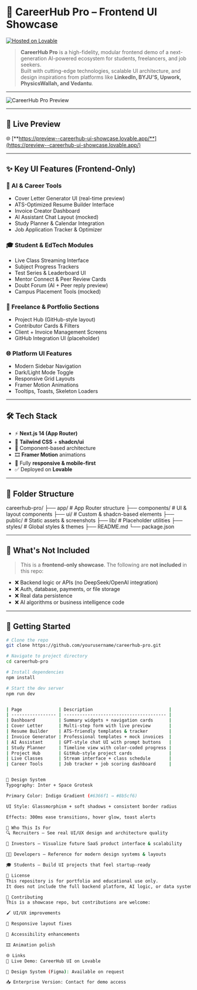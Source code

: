 # 🚀 CareerHub Pro – Frontend UI Showcase

[![Hosted on Lovable](https://img.shields.io/badge/Live%20Demo-Lovable-7C3AED?style=for-the-badge&logo=vercel)](https://preview--careerhub-ui-showcase.lovable.app/)

> **CareerHub Pro** is a high-fidelity, modular frontend demo of a next-generation AI-powered ecosystem for students, freelancers, and job seekers.  
> Built with cutting-edge technologies, scalable UI architecture, and design inspirations from platforms like **LinkedIn, BYJU'S, Upwork, PhysicsWallah, and Vedantu**.

---

![CareerHub Pro Preview](./public/screenshots/careerhub-dashboard.png)


---

## 🔗 Live Preview

🌐 [**https://preview--careerhub-ui-showcase.lovable.app/**](https://preview--careerhub-ui-showcase.lovable.app/)

---

## ✨ Key UI Features (Frontend-Only)

### 🧠 AI & Career Tools
- Cover Letter Generator UI (real-time preview)
- ATS-Optimized Resume Builder Interface
- Invoice Creator Dashboard
- AI Assistant Chat Layout (mocked)
- Study Planner & Calendar Integration
- Job Application Tracker & Optimizer

### 🎓 Student & EdTech Modules
- Live Class Streaming Interface
- Subject Progress Trackers
- Test Series & Leaderboard UI
- Mentor Connect & Peer Review Cards
- Doubt Forum (AI + Peer reply preview)
- Campus Placement Tools (mocked)

### 💼 Freelance & Portfolio Sections
- Project Hub (GitHub-style layout)
- Contributor Cards & Filters
- Client + Invoice Management Screens
- GitHub Integration UI (placeholder)

### 🌐 Platform UI Features
- Modern Sidebar Navigation
- Dark/Light Mode Toggle
- Responsive Grid Layouts
- Framer Motion Animations
- Tooltips, Toasts, Skeleton Loaders

---

## 🛠️ Tech Stack

- ⚡ **Next.js 14 (App Router)**
- 🎨 **Tailwind CSS** + **shadcn/ui**
- 🧱 Component-based architecture
- 🎞️ **Framer Motion** animations
- 📱 Fully **responsive & mobile-first**
- ✅ Deployed on **Lovable**

---

## 🧱 Folder Structure

careerhub-pro/
├── app/ # App Router structure
├── components/ # UI & layout components
├── ui/ # Custom & shadcn-based elements
├── public/ # Static assets & screenshots
├── lib/ # Placeholder utilities
├── styles/ # Global styles & themes
├── README.md
└── package.json



---

## 🚫 What's Not Included

> This is a **frontend-only showcase**. The following are **not included** in this repo:

- ❌ Backend logic or APIs (no DeepSeek/OpenAI integration)
- ❌ Auth, database, payments, or file storage
- ❌ Real data persistence
- ❌ AI algorithms or business intelligence code

---

## 🚀 Getting Started

```bash
# Clone the repo
git clone https://github.com/yourusername/careerhub-pro.git

# Navigate to project directory
cd careerhub-pro

# Install dependencies
npm install

# Start the dev server
npm run dev


| Page              | Description                             |
| ----------------- | --------------------------------------- |
| Dashboard         | Summary widgets + navigation cards      |
| Cover Letter      | Multi-step form with live preview       |
| Resume Builder    | ATS-friendly templates & tracker        |
| Invoice Generator | Professional templates + mock invoices  |
| AI Assistant      | GPT-style chat UI with prompt buttons   |
| Study Planner     | Timeline view with color-coded progress |
| Project Hub       | GitHub-style project cards              |
| Live Classes      | Stream interface + class schedule       |
| Career Tools      | Job tracker + job scoring dashboard     |


🎨 Design System
Typography: Inter + Space Grotesk

Primary Color: Indigo Gradient (#6366f1 → #8b5cf6)

UI Style: Glassmorphism + soft shadows + consistent border radius

Effects: 300ms ease transitions, hover glow, toast alerts

🎯 Who This Is For
🔍 Recruiters – See real UI/UX design and architecture quality

🚀 Investors – Visualize future SaaS product interface & scalability

👩‍💻 Developers – Reference for modern design systems & layouts

🎓 Students – Build UI projects that feel startup-ready

📄 License
This repository is for portfolio and educational use only.
It does not include the full backend platform, AI logic, or data systems behind CareerHub Pro.

🤝 Contributing
This is a showcase repo, but contributions are welcome:

🖌 UI/UX improvements

📱 Responsive layout fixes

🎯 Accessibility enhancements

🎞️ Animation polish

🌐 Links
🔗 Live Demo: CareerHub UI on Lovable

🎨 Design System (Figma): Available on request

📥 Enterprise Version: Contact for demo access

